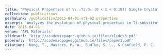```yaml
---
title: "Physical Properties of V₁₋ₓTiₓO₂ (0 < x < 0.187) Single Crystals"
collection: publications
permalink: /publication/2015-04-01-vti-o2-properties
excerpt: 'Analyzes the evolution of physical properties in Ti-substituted VO₂ single crystals.'
date: 2015-04-01
venue: 'APL Materials'
slidesurl: 'http://academicpages.github.io/files/slides3.pdf'
paperurl: 'http://academicpages.github.io/files/paper3.pdf'
citation: 'Kong, T., Masters, M. W., Bud’ko, S. L., & Canfield, P. C. (2015). "Physical Properties of V₁₋ₓTiₓO₂." <i>APL Materials</i>, 3(4).'
---
```

